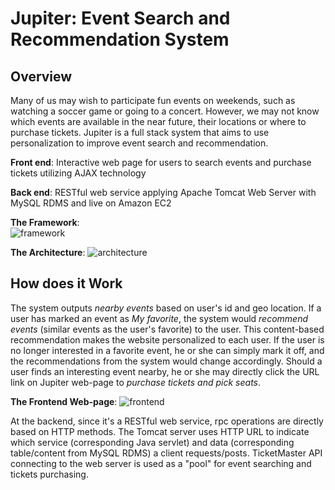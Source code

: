 # Jupiter: Event Search and Recommendation System
## Overview

Many of us may wish to participate fun events on weekends, such as watching a soccer game or going to a concert. However, we may not know which events are available in the near future, their locations or where to purchase tickets.
Jupiter is a full stack system that aims to use personalization to improve event search and recommendation.

**Front end**: Interactive web page for users to search events and purchase tickets utilizing AJAX technology

**Back end**: RESTful web service applying Apache Tomcat Web Server with MySQL RDMS and live on Amazon EC2

**The Framework**:  
![framework](https://user-images.githubusercontent.com/31113955/40943470-166d7324-6806-11e8-84dd-4e16f31614f0.png)

**The Architecture**:
![architecture](https://user-images.githubusercontent.com/31113955/40943643-c04315c0-6806-11e8-80bc-ba6bc700f0cc.png)

## How does it Work
The system outputs *nearby events* based on user's id and geo location. If a user has marked an event as *My favorite*, the system would *recommend events* (similar events as the user's favorite) to the user. This content-based recommendation makes the website personalized to each user. If the user is no longer interested in a favorite event, he or she can simply mark it off, and the recommendations from the system would change accordingly.
Should a user finds an interesting event nearby, he or she may directly click the URL link on Jupiter web-page to *purchase tickets and pick seats*.

**The Frontend Web-page**:
![frontend](https://user-images.githubusercontent.com/31113955/40945762-2760dc30-680f-11e8-836a-91ff9354ad07.png)

At the backend, since it's a RESTful web service, rpc operations are directly based on HTTP methods. The Tomcat server uses HTTP URL to indicate which service (corresponding Java servlet) and data (corresponding table/content from MySQL RDMS) a client requests/posts. TicketMaster API connecting to the web server is used as a "pool" for event searching and tickets purchasing.

